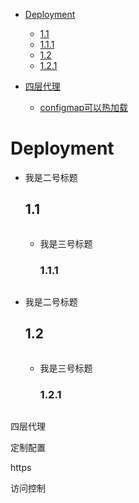 - [Deployment](#1)
  - [1.1](#1.1)
  - [1.1.1](#1.1.1)
  - [1.2](#1.2)
  - [1.2.1](#1.2.1)

- [四层代理](#2.1)
  - [configmap可以热加载](#2.1.1)


<h1 id="1">Deployment</h1>

- 我是二号标题
  <h2 id="1.1">1.1</h2>
  
  ``` yaml
  
  ```
  
  - 我是三号标题
    <h3 id="1.1.1">1.1.1</h3>    
    
    ``` yaml
    
    ```

- 我是二号标题
  <h2 id="1.2">1.2</h2>
  
  ``` yaml
  
  ```
  
  - 我是三号标题
    <h3 id="1.2.1">1.2.1</h3>    
    
    ``` yaml
    
    ```


    
    
四层代理

定制配置

https

访问控制











































